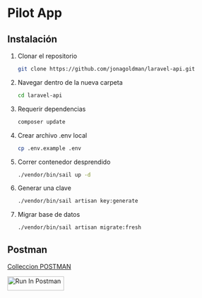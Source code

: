 # Pilot App

## Instalación
1. Clonar el repositorio
    ```bash
    git clone https://github.com/jonagoldman/laravel-api.git
    ```
2. Navegar dentro de la nueva carpeta
    ```bash
    cd laravel-api
    ```
3. Requerir dependencias
    ```bash
    composer update
    ```
4. Crear archivo .env local
    ```bash
    cp .env.example .env
    ```
5. Correr contenedor desprendido
    ```bash
    ./vendor/bin/sail up -d
    ```
6. Generar una clave
    ```bash
    ./vendor/bin/sail artisan key:generate
    ```
7. Migrar base de datos
    ```bash
    ./vendor/bin/sail artisan migrate:fresh
    ```

## Postman

[Colleccion POSTMAN](https://www.postman.com/orvital/workspace/playground/collection/252628-0c17d865-dc3d-41f3-ad3f-c464ad271389?action=share&creator=252628&active-environment=252628-f4f23439-0187-47bc-95cb-081499ce0337)

[<img src="https://run.pstmn.io/button.svg" alt="Run In Postman" style="width: 128px; height: 32px;">](https://app.getpostman.com/run-collection/252628-0c17d865-dc3d-41f3-ad3f-c464ad271389?action=collection%2Ffork&source=rip_markdown&collection-url=entityId%3D252628-0c17d865-dc3d-41f3-ad3f-c464ad271389%26entityType%3Dcollection%26workspaceId%3Da148ecd2-f327-4d92-ab3c-9d980895129c)
